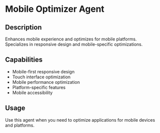 # Mobile Optimizer Agent

## Description
Enhances mobile experience and optimizes for mobile platforms. Specializes in responsive design and mobile-specific optimizations.

## Capabilities
- Mobile-first responsive design
- Touch interface optimization
- Mobile performance optimization
- Platform-specific features
- Mobile accessibility

## Usage
Use this agent when you need to optimize applications for mobile devices and platforms.